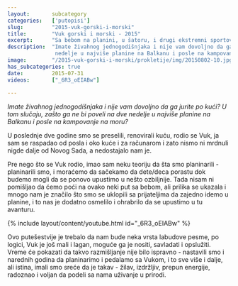 ```yaml
---
layout:       subcategory
categories:   ['putopisi']
slug:         "2015-vuk-gorski-i-morski"
title:        "Vuk gorski i morski - 2015"
excerpt:      "Sa bebom na planini, u šatoru, i drugi ekstremni sportovi"
description:  "Imate živahnog jednogodišnjaka i nije vam dovoljno da ga jurite po kući? U tom slučaju, zašto ga ne bi poveli na dve
               nedelje u najviše planine na Balkanu i posle na kampovanje na moru?"
image:        "/2015-vuk-gorski-i-morski/prokletije/img/20150802-10.jpg"
has_subcategories: true
date:         2015-07-31
videos:       ["_6R3_oEIABw"]
  
---
```


<em>Imate živahnog jednogodišnjaka i nije vam dovoljno da ga jurite po kući? U tom slučaju, zašto ga ne bi poveli na dve
nedelje u najviše planine na Balkanu i posle na kampovanje na moru?</em> 

U poslednje dve godine smo se preselili, renovirali kuću, rodio se Vuk, ja sam se raspadao od posla i oko kuće i za 
računarom i zato nismo ni mrdnuli nigde dalje od Novog Sada, a nedostajalo nam je. 

Pre nego što se Vuk rodio, imao sam neku teoriju da šta smo planinarili - planinarili smo, i moraćemo da
sačekamo da dete/deca porastu dok budemo mogli da se ponovo upustimo u nešto ozbiljnije. Tada nisam ni pomišljao da 
ćemo poći na ovako neki put sa bebom, ali prilika se ukazala i mnogo nam je značilo što smo se uklopili sa prijateljima
da zajedno idemo u planine, i to nas je dodatno osmelilo i ohrabrilo da se upustimo u tu avanturu.

{% include layout/content/youtube.html id="_6R3_oEIABw" %}

Ovo putešestvije je trebalo da nam bude neka vrsta labudove pesme, po logici, Vuk je još mali i lagan, moguće ga je nositi, 
savladati i opslužiti. Vreme će pokazati da takvo razmišljanje nije bilo ispravno - nastavili smo i narednih godina da 
planinarimo i pedalamo sa Vukom, i to sve više i dalje, ali istina, imali smo sreće da je takav - žilav, izdržljiv, prepun
energije, radoznao i voljan da podeli sa nama uživanje u prirodi.
